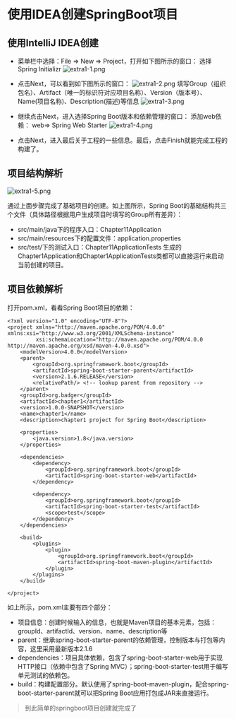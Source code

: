 # 使用IDEA创建SpringBoot项目
## 使用IntelliJ IDEA创建
- 菜单栏中选择：File => New => Project，打开如下图所示的窗口：
选择Spring Initializr
![extra1-1.png](/images/springboot/extra/extra1/1.png)

- 点击Next，可以看到如下图所示的窗口：
![extra1-2.png](/images/springboot/extra/extra1/2.png)
填写Group（组织包名）、Artifact（唯一的标识符对应项目名称）、Version（版本号）、Name(项目名称)、Description(描述)等信息
![extra1-3.png](/images/springboot/extra/extra1/3.png)

- 继续点击Next，进入选择Spring Boot版本和依赖管理的窗口：
添加web依赖： web=> Spring Web Starter
![extra1-4.png](/images/springboot/extra/extra1/4.png)

- 点击Next，进入最后关于工程的一些信息。最后，点击Finish就能完成工程的构建了。
## 项目结构解析
![extra1-5.png](/images/springboot/extra/extra1/5.png)

通过上面步骤完成了基础项目的创建。如上图所示，Spring Boot的基础结构共三个文件（具体路径根据用户生成项目时填写的Group所有差异）：

- src/main/java下的程序入口：Chapter11Application
- src/main/resources下的配置文件：application.properties
- src/test/下的测试入口：Chapter11ApplicationTests
生成的Chapter1Application和Chapter1ApplicationTests类都可以直接运行来启动当前创建的项目。

## 项目依赖解析
打开pom.xml，看看Spring Boot项目的依赖：
```
<?xml version="1.0" encoding="UTF-8"?>
<project xmlns="http://maven.apache.org/POM/4.0.0" xmlns:xsi="http://www.w3.org/2001/XMLSchema-instance"
         xsi:schemaLocation="http://maven.apache.org/POM/4.0.0 http://maven.apache.org/xsd/maven-4.0.0.xsd">
    <modelVersion>4.0.0</modelVersion>
    <parent>
        <groupId>org.springframework.boot</groupId>
        <artifactId>spring-boot-starter-parent</artifactId>
        <version>2.1.6.RELEASE</version>
        <relativePath/> <!-- lookup parent from repository -->
    </parent>
    <groupId>org.badger</groupId>
    <artifactId>chapter1</artifactId>
    <version>1.0.0-SNAPSHOT</version>
    <name>chapter1</name>
    <description>chapter1 project for Spring Boot</description>

    <properties>
        <java.version>1.8</java.version>
    </properties>

    <dependencies>
        <dependency>
            <groupId>org.springframework.boot</groupId>
            <artifactId>spring-boot-starter-web</artifactId>
        </dependency>

        <dependency>
            <groupId>org.springframework.boot</groupId>
            <artifactId>spring-boot-starter-test</artifactId>
            <scope>test</scope>
        </dependency>
    </dependencies>

    <build>
        <plugins>
            <plugin>
                <groupId>org.springframework.boot</groupId>
                <artifactId>spring-boot-maven-plugin</artifactId>
            </plugin>
        </plugins>
    </build>

</project>

```
如上所示，pom.xml主要有四个部分：

- 项目信息：创建时候输入的信息，也就是Maven项目的基本元素，包括：groupId、artifactId、version、name、description等
- parent：继承spring-boot-starter-parent的依赖管理，控制版本与打包等内容，这里采用最新版本2.1.6
- dependencies：项目具体依赖，包含了spring-boot-starter-web用于实现HTTP接口（依赖中包含了Spring MVC）；spring-boot-starter-test用于编写单元测试的依赖包。
- build：构建配置部分。默认使用了spring-boot-maven-plugin，配合spring-boot-starter-parent就可以把Spring Boot应用打包成JAR来直接运行。

> 到此简单的springboot项目创建就完成了
